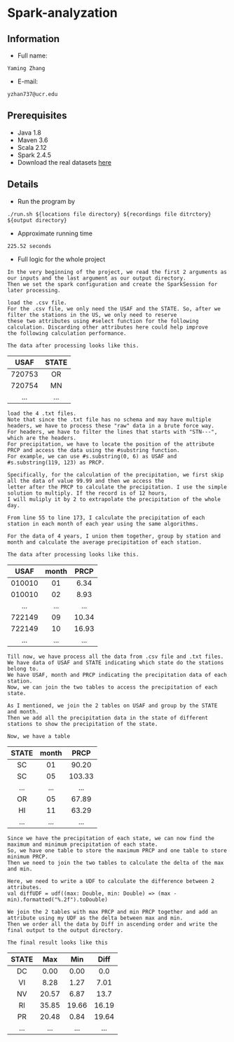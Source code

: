 # Spark-analyzation

## Information

* Full name:
```
Yaming Zhang
``` 
* E-mail:
```
yzhan737@ucr.edu
```

## Prerequisites
* Java 1.8
* Maven 3.6
* Scala 2.12
* Spark 2.4.5
* Download the real datasets [here](https://drive.google.com/open?id=1TxS1XeKwykrGV8qZsvm741Dz4p8rT9WT)

## Details
* Run the program by
```shell script
./run.sh ${locations file directory} ${recordings file ditrctory} ${output directory}
```

* Approximate running time
```
225.52 seconds
```

* Full logic for the whole project
```
In the very beginning of the project, we read the first 2 arguments as our inputs and the last argument as our output directory.
Then we set the spark configuration and create the SparkSession for later processing.
```

```
load the .csv file.
For the .csv file, we only need the USAF and the STATE. So, after we filter the stations in the US, we only need to reserve
these two attributes using #select function for the following calculation. Discarding other attributes here could help improve
the following calculation performance.

The data after processing looks like this.
```
| USAF | STATE |
| :----: | :---: |
| 720753 | OR |
| 720754 | MN |
| ... | ... |

```
load the 4 .txt files.
Note that since the .txt file has no schema and may have multiple headers, we have to process these "raw" data in a brute force way. 
For headers, we have to filter the lines that starts with "STN---", which are the headers.
For precipitation, we have to locate the position of the attribute PRCP and access the data using the #substring function.
For example, we can use #s.substring(0, 6) as USAF and #s.substring(119, 123) as PRCP.

Specifically, for the calculation of the precipitation, we first skip all the data of value 99.99 and then we access the
letter after the PRCP to calculate the precipitation. I use the simple solution to multiply. If the record is of 12 hours,
I will muliply it by 2 to extrapolate the precipitation of the whole day.

From line 55 to line 173, I calculate the precipitation of each station in each month of each year using the same algorithms.

For the data of 4 years, I union them together, group by station and month and calculate the average precipitation of each station.

The data after processing looks like this.
```
| USAF | month | PRCP |
| :----: | :---: | :---: |
| 010010 | 01 | 6.34 |
| 010010 | 02 | 8.93 |
| ... | ... | ... |
| 722149 | 09 | 10.34 |
| 722149 | 10 | 16.93 |
| ... | ... | ... |

```
Till now, we have process all the data from .csv file and .txt files.
We have data of USAF and STATE indicating which state do the stations belong to.
We have USAF, month and PRCP indicating the precipitation data of each station.
Now, we can join the two tables to access the precipitation of each state.
```

```
As I mentioned, we join the 2 tables on USAF and group by the STATE and month.
Then we add all the precipitation data in the state of different stations to show the precipitation of the state.

Now, we have a table 
```
| STATE | month | PRCP |
| :----: | :---: | :---: |
| SC | 01 | 90.20 |
| SC | 05 | 103.33 |
| ... | ... | ... |
| OR | 05 | 67.89 |
| HI | 11 | 63.29 |
| ... | ... | ... |

```
Since we have the precipitation of each state, we can now find the maximum and minimum precipitation of each state.
So, we have one table to store the maximum PRCP and one table to store minimum PRCP.
Then we need to join the two tables to calculate the delta of the max and min.

Here, we need to write a UDF to calculate the difference between 2 attributes.
val diffUDF = udf((max: Double, min: Double) => (max - min).formatted("%.2f").toDouble)
```

```
We join the 2 tables with max PRCP and min PRCP together and add an attribute using my UDF as the delta between max and min.
Then we order all the data by Diff in ascending order and write the final output to the output directory.

The final result looks like this
```
|STATE|Max|Min|Diff|
| :----: | :---: | :---: | :---:|
|DC|0.00|0.00|0.0|
|VI|8.28|1.27|7.01|
|NV|20.57|6.87|13.7|
|RI|35.85|19.66|16.19|
|PR|20.48|0.84|19.64|
|...|...|...|...|
